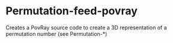 # Permutation-feed-povray
Creates a PovRay source code to create a 3D representation of a permutation number (see Permutation-*)
